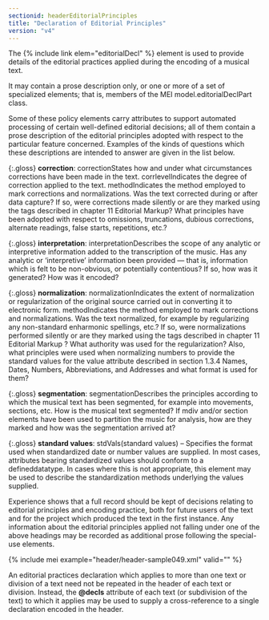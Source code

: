 ```yaml
---
sectionid: headerEditorialPrinciples
title: "Declaration of Editorial Principles"
version: "v4"
---
```


The {% include link elem="editorialDecl" %} element is used to provide details of the editorial practices applied during the encoding of a musical text.

It may contain a prose description only, or one or more of a set of specialized elements; that is, members of the MEI model.editorialDeclPart class. 

Some of these policy elements carry attributes to support automated processing of certain well-defined editorial decisions; all of them contain a prose description of the editorial principles adopted with respect to the particular feature concerned. Examples of the kinds of questions which these descriptions are intended to answer are given in the list below.

{:.gloss}
**correction**: correctionStates how and under what circumstances corrections have been made in the text. corrlevelIndicates the degree of correction applied to the text. methodIndicates the method employed to mark corrections and normalizations. Was the text corrected during or after data capture? If so, were corrections made silently or are they marked using the tags described in chapter 11 Editorial Markup? What principles have been adopted with respect to omissions, truncations, dubious corrections, alternate readings, false starts, repetitions, etc.?

{:.gloss}
**interpretation**: interpretationDescribes the scope of any analytic or interpretive information added to the transcription of the music. Has any analytic or ‘interpretive’ information been provided — that is, information which is felt to be non-obvious, or potentially contentious? If so, how was it generated? How was it encoded?

{:.gloss}
**normalization**: normalizationIndicates the extent of normalization or regularization of the original source carried out in converting it to electronic form. methodIndicates the method employed to mark corrections and normalizations. Was the text normalized, for example by regularizing any non-standard enharmonic spellings, etc.? If so, were normalizations performed silently or are they marked using the tags described in chapter 11 Editorial Markup ? What authority was used for the regularization? Also, what principles were used when normalizing numbers to provide the standard values for the value attribute described in section 1.3.4 Names, Dates, Numbers, Abbreviations, and Addresses and what format is used for them?

{:.gloss}
**segmentation**: segmentationDescribes the principles according to which the musical text has been segmented, for example into movements, sections, etc. How is the musical text segmented? If mdiv and/or section elements have been used to partition the music for analysis, how are they marked and how was the segmentation arrived at?

{:.gloss}
**standard values**: stdVals(standard values) – Specifies the format used when standardized date or number values are supplied. In most cases, attributes bearing standardized values should conform to a defineddatatype. In cases where this is not appropriate, this element may be used to describe the standardization methods underlying the values supplied.

Experience shows that a full record should be kept of decisions relating to editorial principles and encoding practice, both for future users of the text and for the project which produced the text in the first instance. Any information about the editorial principles applied not falling under one of the above headings may be recorded as additional prose following the special-use elements.

{% include mei example="header/header-sample049.xml" valid="" %}

An editorial practices declaration which applies to more than one text or division of a text need not be repeated in the header of each text or division. Instead, the **@decls** attribute of each text (or subdivision of the text) to which it applies may be used to supply a cross-reference to a single declaration encoded in the header.
